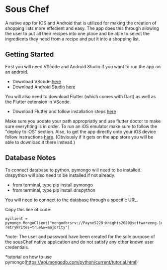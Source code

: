 # Sous Chef

A native app for IOS and Android that is utilized for making the creation of shopping lists more effecient and easy. The app does this through allowing the user to put all their recipes into one place and be able to select the ingredients they need from a recipe and put it into a shopping list.

## Getting Started

First you will need VScode and Android Studio if you want to run the app on an android. 

* Download VScode [here](https://code.visualstudio.com/download)
* Download Android Studio [here](https://developer.android.com/studio)

You will also need to download Flutter (which comes with Dart) as well as the Flutter extension in VScode.

* Download Flutter and follow installation steps [here](https://flutter.dev/docs/get-started/install)

Make sure you uodate your path appropriatly and use flutter doctor to make sure everyhting is in order. To run an iOS emulator make sure to follow the "deploy to iOS" section. Also, to get the app directly onto your iOS device follow instructions [here](https://medium.com/front-end-weekly/how-to-test-your-flutter-ios-app-on-your-ios-device-75924bfd75a8). (Obviously if it gets on the app store you will be able to download it there instead.)

## Database Notes
To connect database to python, pymongo will need to be installed. dnspython will also need to be installed if not already.

* from terminal, type pip install pymongo
* from terminal, type pip install dnspython

You will need to connect to the database through a specific URL.

Copy this line of code:
```
myclient = pymongo.MongoClient("mongodb+srv://Payne5220:Knights2020@softwareeng.1ub3g.mongodb.net/sousChef?retryWrites=true&w=majority")
```

*note: The user and password have been created for the sole purpose of the sousChef native application and do not satisfy any other known user credentials.

*tutorial on how to use pymongo(https://api.mongodb.com/python/current/tutorial.html)


